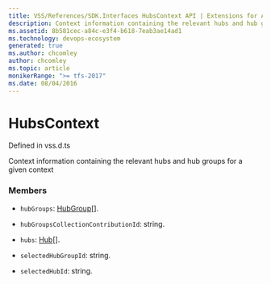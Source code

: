 ```yaml
---
title: VSS/References/SDK.Interfaces HubsContext API | Extensions for Azure DevOps Services
description: Context information containing the relevant hubs and hub groups for a given context
ms.assetid: 8b581cec-a84c-e3f4-b618-7eab3ae14ad1
ms.technology: devops-ecosystem
generated: true
ms.author: chcomley
author: chcomley
ms.topic: article
monikerRange: ">= tfs-2017"
ms.date: 08/04/2016
---
```


# HubsContext

Defined in vss.d.ts

Context information containing the relevant hubs and hub groups for a given context

### Members

- `hubGroups`: [HubGroup](../../../VSS/References/SDK_Interfaces/HubGroup.md)[].

- `hubGroupsCollectionContributionId`: string.

- `hubs`: [Hub](../../../VSS/References/SDK_Interfaces/Hub.md)[].

- `selectedHubGroupId`: string.

- `selectedHubId`: string.
